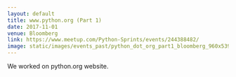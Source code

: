 ```yaml
---
layout: default
title: www.python.org (Part 1)
date: 2017-11-01
venue: Bloomberg
link: https://www.meetup.com/Python-Sprints/events/244388482/
image: static/images/events_past/python_dot_org_part1_bloomberg_960x539px.jpeg
---
```


We worked on python.org website.